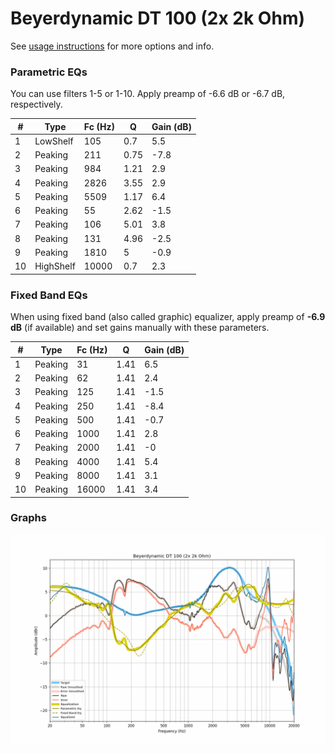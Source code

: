 # Beyerdynamic DT 100 (2x 2k Ohm)
See [usage instructions](https://github.com/jaakkopasanen/AutoEq#usage) for more options and info.

### Parametric EQs
You can use filters 1-5 or 1-10. Apply preamp of -6.6 dB or -6.7 dB, respectively.

|   # | Type      |   Fc (Hz) |    Q |   Gain (dB) |
|-----|-----------|-----------|------|-------------|
|   1 | LowShelf  |       105 | 0.7  |         5.5 |
|   2 | Peaking   |       211 | 0.75 |        -7.8 |
|   3 | Peaking   |       984 | 1.21 |         2.9 |
|   4 | Peaking   |      2826 | 3.55 |         2.9 |
|   5 | Peaking   |      5509 | 1.17 |         6.4 |
|   6 | Peaking   |        55 | 2.62 |        -1.5 |
|   7 | Peaking   |       106 | 5.01 |         3.8 |
|   8 | Peaking   |       131 | 4.96 |        -2.5 |
|   9 | Peaking   |      1810 | 5    |        -0.9 |
|  10 | HighShelf |     10000 | 0.7  |         2.3 |

### Fixed Band EQs
When using fixed band (also called graphic) equalizer, apply preamp of **-6.9 dB** (if available) and set gains manually with these parameters.

|   # | Type    |   Fc (Hz) |    Q |   Gain (dB) |
|-----|---------|-----------|------|-------------|
|   1 | Peaking |        31 | 1.41 |         6.5 |
|   2 | Peaking |        62 | 1.41 |         2.4 |
|   3 | Peaking |       125 | 1.41 |        -1.5 |
|   4 | Peaking |       250 | 1.41 |        -8.4 |
|   5 | Peaking |       500 | 1.41 |        -0.7 |
|   6 | Peaking |      1000 | 1.41 |         2.8 |
|   7 | Peaking |      2000 | 1.41 |        -0   |
|   8 | Peaking |      4000 | 1.41 |         5.4 |
|   9 | Peaking |      8000 | 1.41 |         3.1 |
|  10 | Peaking |     16000 | 1.41 |         3.4 |

### Graphs
![](./Beyerdynamic%20DT%20100%20(2x%202k%20Ohm).png)
